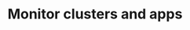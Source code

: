 ---
sidebar_position: 280
id: index
title: Monitor clusters and apps
description: Monitor your Kafka clusters and applications using Conduktor
---